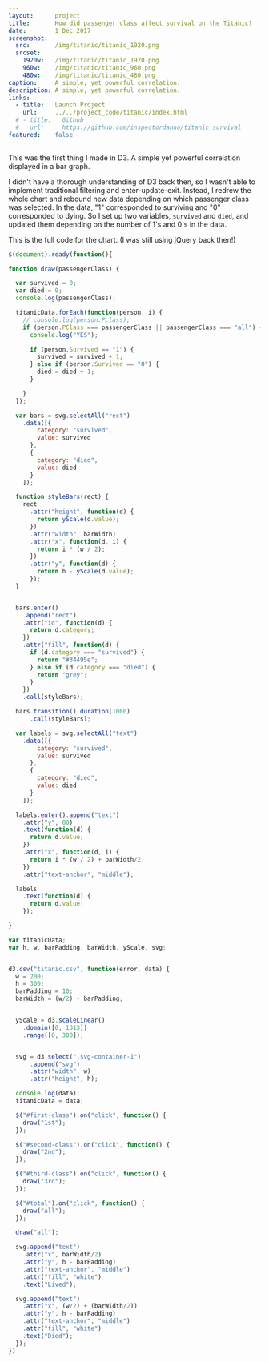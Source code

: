 ```yaml
---
layout:      project
title:       How did passenger class affect survival on the Titanic?
date:        1 Dec 2017
screenshot:
  src:       /img/titanic/titanic_1920.png
  srcset:
    1920w:   /img/titanic/titanic_1920.png
    960w:    /img/titanic/titanic_960.png
    480w:    /img/titanic/titanic_480.png
caption:     A simple, yet powerful correlation.
description: A simple, yet powerful correlation.
links:
  - title:   Launch Project
    url:     ../../project_code/titanic/index.html
  # - title:   Github
  #   url:     https://github.com/inspectordanno/titanic_survival
featured:    false
---
```

This was the first thing I made in D3. A simple yet powerful correlation displayed in a bar graph.

I didn't have a thorough understanding of D3 back then, so I wasn't able to implement traditional filtering and enter-update-exit. Instead, I redrew the whole chart and rebound new data depending on which passenger class was selected. In the data, "1" corresponded to surviving and "0" corresponded to dying. So I set up two variables, ```survived``` and ```died```, and updated them depending on the number of 1's and 0's in the data.

This is the full code for the chart. (I was still using jQuery back then!)

~~~js
$(document).ready(function(){

function draw(passengerClass) {

  var survived = 0;
  var died = 0;
  console.log(passengerClass);

  titanicData.forEach(function(person, i) {
    // console.log(person.Pclass);
    if (person.PClass === passengerClass || passengerClass === "all") {
      console.log("YES");

      if (person.Survived == "1") {
        survived = survived + 1;
      } else if (person.Survived == "0") {
        died = died + 1;
      }

    }
  });

  var bars = svg.selectAll("rect")
    .data([{
        category: "survived",
        value: survived
      },
      {
        category: "died",
        value: died
      }
    ]);

  function styleBars(rect) {
    rect
      .attr("height", function(d) {
        return yScale(d.value);
      })
      .attr("width", barWidth)
      .attr("x", function(d, i) {
        return i * (w / 2);
      })
      .attr("y", function(d) {
        return h - yScale(d.value);
      });
  }


  bars.enter()
    .append("rect")
    .attr("id", function(d) {
      return d.category;
    })
    .attr("fill", function(d) {
      if (d.category === "survived") {
        return "#34495e";
      } else if (d.category === "died") {
        return "grey";
      }
    })
    .call(styleBars);

  bars.transition().duration(1000)
      .call(styleBars);

  var labels = svg.selectAll("text")
    .data([{
        category: "survived",
        value: survived
      },
      {
        category: "died",
        value: died
      }
    ]);

  labels.enter().append("text")
    .attr("y", 80)
    .text(function(d) {
      return d.value;
    })
    .attr("x", function(d, i) {
      return i * (w / 2) + barWidth/2;
    })
    .attr("text-anchor", "middle");

  labels
    .text(function(d) {
      return d.value;
    });

}

var titanicData;
var h, w, barPadding, barWidth, yScale, svg;


d3.csv("titanic.csv", function(error, data) {
  w = 200;
  h = 300;
  barPadding = 10;
  barWidth = (w/2) - barPadding;


  yScale = d3.scaleLinear()
    .domain([0, 1313])
    .range([0, 300]);


  svg = d3.select(".svg-container-1")
      .append("svg")
      .attr("width", w)
      .attr("height", h);

  console.log(data);
  titanicData = data;

  $("#first-class").on("click", function() {
    draw("1st");
  });

  $("#second-class").on("click", function() {
    draw("2nd");
  });

  $("#third-class").on("click", function() {
    draw("3rd");
  });

  $("#total").on("click", function() {
    draw("all");
  });

  draw("all");

  svg.append("text")
    .attr("x", barWidth/2)
    .attr("y", h - barPadding)
    .attr("text-anchor", "middle")
    .attr("fill", "white")
    .text("Lived");

  svg.append("text")
    .attr("x", (w/2) + (barWidth/2))
    .attr("y", h - barPadding)
    .attr("text-anchor", "middle")
    .attr("fill", "white")
    .text("Died");
  });
})
~~~
